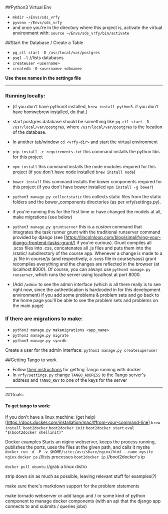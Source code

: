 ##Python3 Virtual Env

  * `mkdir ~/Envs/sds_vrfy`
  * `pyvenv ~/Envs/sds_vrfy`
  * and once you're in the directory where this project is, activate the virtual environment with: `source ~/Envs/sds_vrfy/bin/activate`

##Start the Database / Create a Table
* `pg_ctl start -D /usr/local/var/postgres`
* `psql -l`  //lists databases
* `createuser <username>`
* `createdb -O <username> <dbname>`

**Use these names in the settings file**

------


### Running locally:
  * (if you don't have python3 installed, `brew install python3`. if you don't have homwebrew installed, do that.)
  * start postgres database should be something like `pg_ctl start -D /usr/local/var/postgres`, where `/usr/local/var/postgres` is the location of the database. 
  * In another tab/window `cd <vrfy-dir>` and start the virtual environment
  * `pip install -r requirements.txt` this command installs the python libs for this project 
  * `npm install` this command installs the node modules required for this project (if you don't have node installed `brew install node`)
  * `bower install` this command installs the bower components required for this project (if you don't have bower installed `npm install -g bower`)
  * `python3 manage.py collectstatic` this collects static files from the static folders and the bower_components directories (as per vrfy/settings.py).
  * if you're running this for the first time or have changed the models at all, make migrations (see below)
  * `python3 manage.py gruntserver`  this is a *custom* command that integrates the task runner grunt with the traditional runserver command provided by django (see [https://lincolnloop.com/blog/simplifying-your-django-frontend-tasks-grunt/] if you're curious). Grunt compiles all .scss files into .css, concatenates all .js files and puts them into the /static/ subdirectory of the course app. Whenever a change is made to a .js file in course/js (and respectively, a .scss file in course/sass) grunt recompiles everything and the changes are reflected in the browser (at localhost:8000).  Of course, you can always use `python3 manage.py runserver`, which runs the server using localhost at port 8000. 

  * (Add `/admin` to see the admin interface (which is all there really is to see right now, since the authentication is hardcoded in for this development environment) if you add some problems & problem sets and go back to the home page you'll be able to see the problem sets and problems on the main page)

### If there are migrations to make:
  * `python3 manage.py makemigrations <app_name>`
  * `python3 manage.py migrate`
  * `python3 manage.py syncdb`


Create a user for the admin interface:
`python3 manage.py createsuperuser`

##Getting Tango to work
  * Follow [their instructions](https://github.com/autolab/Tango/wiki/Tango-with-Docker) for getting Tango running with docker
  * In `vrfy/settings.py` change `TANGO_ADDRESS` to the Tango server's address and `TANGO_KEY` to one of the keys for the server

-----

##Goals:
#### To get tango to work:
If you don't have a linux machine: (get help)[https://docs.docker.com/installation/mac/#from-your-command-line]
`brew install boot2docker`
`boot2docker init`
`boot2docker start`
`eval "$(boot2docker shellinit)"`

Docker examples
Starts an niginx webserver, keeps the process running, publishes the ports, uses the files at the given path, and calls it mysite
`docker run -d -P -v $HOME/site:/usr/share/nginx/html --name mysite nginx`
`docker ps` //lists processes
`boot2docker ip` //boot2docker's ip

`docker pull ubuntu` //grab a linux distro

strip down sin as much as possible, leaving relevant stuff for examples(?)

make sure there's markdown support for the problem statements


make tornado webserver or 
add tango and / or some kind of python component to manage docker components (with an api that the django app connects to and submits / queries jobs)
